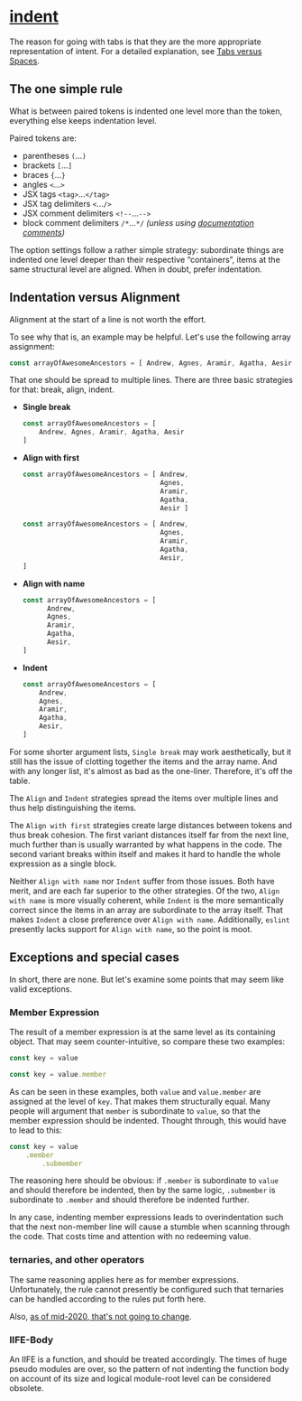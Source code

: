 [indent](https://eslint.org/docs/rules/indent)
==============================================
The reason for going with tabs is that they are the more appropriate representation of intent. For a detailed explanation, see [Tabs versus Spaces](indent.tabs-vs-spaces.md).


The one simple rule
-------------------
What is between paired tokens is indented one level more than the token, everything else keeps indentation level.

Paired tokens are:
+ parentheses `(`…`)`
+ brackets `[`…`]`
+ braces `{`…`}`
+ angles `<`…`>`
+ JSX tags `<tag>`…`</tag>`
+ JSX tag delimiters `<`…`/>`
+ JSX comment delimiters `<!--`…`-->`
+ block comment delimiters `/*`…`*/` *(unless using [documentation comments](https://jsdoc.app/about-getting-started.html))*

The option settings follow a rather simple strategy: subordinate things are indented one level deeper than their respective “containers”, items at the same structural level are aligned. When in doubt, prefer indentation.


Indentation versus Alignment
----------------------------
Alignment at the start of a line is not worth the effort.

To see why that is, an example may be helpful. Let's use the following array assignment:
```js
const arrayOfAwesomeAncestors = [ Andrew, Agnes, Aramir, Agatha, Aesir ]
```

That one should be spread to multiple lines. There are three basic strategies for that: break, align, indent.

+	**Single break**
	```js
	const arrayOfAwesomeAncestors = [
		Andrew, Agnes, Aramir, Agatha, Aesir
	]
	```
+	**Align with first**
	```js
	const arrayOfAwesomeAncestors = [ Andrew,
	                                  Agnes,
	                                  Aramir,
	                                  Agatha,
	                                  Aesir ]
	```
	```js
	const arrayOfAwesomeAncestors = [ Andrew,
	                                  Agnes,
	                                  Aramir,
	                                  Agatha,
	                                  Aesir,
	]
	```
+	**Align with name**
	```js
	const arrayOfAwesomeAncestors = [
	      Andrew,
	      Agnes,
	      Aramir,
	      Agatha,
	      Aesir,
	]
	```
+	**Indent**
	```js
	const arrayOfAwesomeAncestors = [
		Andrew,
		Agnes,
		Aramir,
		Agatha,
		Aesir,
	]
	```

For some shorter argument lists, `Single break` may work aesthetically, but it still has the issue of clotting together the items and the array name. And with any longer list, it's almost as bad as the one-liner. Therefore, it's off the table.

The `Align` and `Indent` strategies spread the items over multiple lines and thus help distinguishing the items.

The `Align with first` strategies create large distances between tokens and thus break cohesion. The first variant distances itself far from the next line, much further than is usually warranted by what happens in the code. The second variant breaks within itself and makes it hard to handle the whole expression as a single block.

Neither `Align with name` nor `Indent` suffer from those issues. Both have merit, and are each far superior to the other strategies. Of the two, `Align with name` is more visually coherent, while `Indent` is the more semantically correct since the items in an array are subordinate to the array itself. That makes `Indent` a close preference over `Align with name`. Additionally, `eslint` presently lacks support for `Align with name`, so the point is moot.


Exceptions and special cases
----------------------------
In short, there are none. But let's examine some points that may seem like valid exceptions.


### Member Expression
The result of a member expression is at the same level as its containing object. That may seem counter-intuitive, so compare these two examples:
```js
const key = value
```
```js
const key = value.member
```
As can be seen in these examples, both `value` and `value.member` are assigned at the level of `key`. That makes them structurally equal. Many people will argument that `member` is subordinate to `value`, so that the member expression should be indented. Thought through, this would have to lead to this:
```js
const key = value
	.member
		.submember
```
The reasoning here should be obvious: if `.member` is subordinate to `value` and should therefore be indented, then by the same logic, `.submember` is subordinate to `.member` and should therefore be indented further.

In any case, indenting member expressions leads to overindentation such that the next non-member line will cause a stumble when scanning through the code. That costs time and attention with no redeeming value.


### ternaries, and other operators
The same reasoning applies here as for member expressions. Unfortunately, the rule cannot presently be configured such that ternaries can be handled according to the rules put forth here.

Also, [as of mid-2020, that's not going to change](https://eslint.org/blog/2020/05/changes-to-rules-policies).


### IIFE-Body
An IIFE is a function, and should be treated accordingly. The times of huge pseudo modules are over, so the pattern of not indenting the function body on account of its size and logical module-root level can be considered obsolete.
